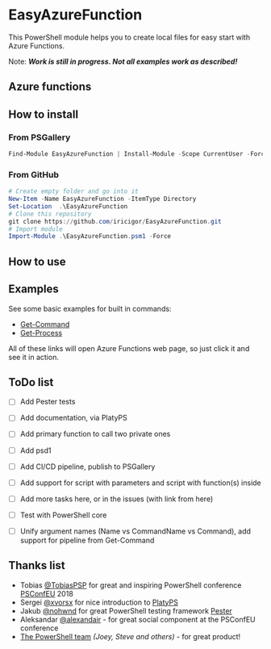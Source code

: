 # EasyAzureFunction

This PowerShell module helps you to create local files for easy start with Azure Functions.

Note: ***Work is still in progress. Not all examples work as described!***

## Azure functions

## How to install

### From PSGallery

```PowerShell
Find-Module EasyAzureFunction | Install-Module -Scope CurrentUser -Force
```

### From GitHub

``` PowerShell
# Create empty folder and go into it
New-Item -Name EasyAzureFunction -ItemType Directory
Set-Location  .\EasyAzureFunction
# Clone this repository
git clone https://github.com/iricigor/EasyAzureFunction.git
# Import module
Import-Module .\EasyAzureFunction.psm1 -Force
```

## How to use

## Examples

See some basic examples for built in commands:

- [Get-Command](https://ezazf.azurewebsites.net/api/GC)
- [Get-Process](https://ezazf.azurewebsites.net/api/GP)

All of these links will open Azure Functions web page, so just click it and see it in action.

## ToDo list

- [ ] Add Pester tests
- [ ] Add documentation, via PlatyPS
- [ ] Add primary function to call two private ones
- [ ] Add psd1
- [ ] Add CI/CD pipeline, publish to PSGallery
- [ ] Add support for script with parameters and script with function(s) inside
- [ ] Add more tasks here, or in the issues (with link from here)
- [ ] Test with PowerShell core
- [ ] Unify argument names (Name vs CommandName vs Command), add support for pipeline from Get-Command


## Thanks list

- Tobias [@TobiasPSP](https://twitter.com/TobiasPSP) for great and inspiring PowerShell conference [PSConfEU](http://www.psconf.eu/) 2018
- Sergei [@xvorsx](https://twitter.com/xvorsx) for nice introduction to [PlatyPS](https://github.com/PowerShell/platyPS)
- Jakub [@nohwnd](https://github.com/nohwnd) for great PowerShell testing framework [Pester](https://github.com/pester/Pester)
- Aleksandar [@alexandair](https://twitter.com/alexandair) - for great social component at the PSConfEU conference
- [The PowerShell team](https://twitter.com/PowerShell_Team) *(Joey, Steve and others)* - for great product!
